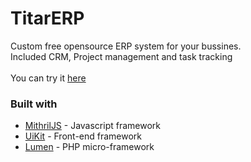 # TitarERP
Custom free opensource ERP system for your bussines.
<br>Included CRM, Project management and task tracking
<br><br>
You can try it [here](https://demo.titarlab.com)


### Built with
* [MithrilJS](https://github.com/MithrilJS/mithril.js) - Javascript framework
* [UiKit](https://github.com/uikit/uikit) - Front-end framework
* [Lumen](https://github.com/laravel/lumen) -  PHP micro-framework
